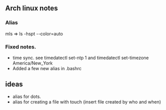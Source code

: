 ## Arch linux notes

### Alias
mls => ls -hspt --color=auto

### Fixed notes.
* time sync. see timedatectl set-ntp 1 and timedatectl set-timezone America/New_York
* Added a few new alias in .bashrc

## ideas
* alias for dots.
* alias for creating a file with touch (insert file created by who and when)
